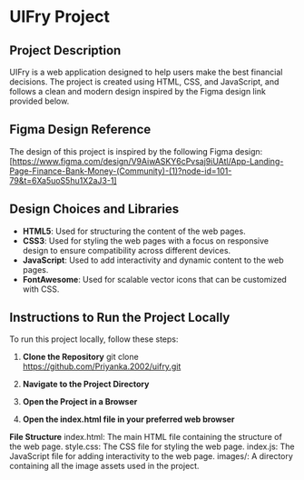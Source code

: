 # UIFry Project

## Project Description
UIFry is a web application designed to help users make the best financial decisions. The project is created using HTML, CSS, and JavaScript, and follows a clean and modern design inspired by the Figma design link provided below.

## Figma Design Reference
The design of this project is inspired by the following Figma design:
[https://www.figma.com/design/V9AiwASKY6cPvsaj9iUAtl/App-Landing-Page-Finance-Bank-Money-(Community)-(1)?node-id=101-79&t=6Xa5uoS5hu1X2aJ3-1]

## Design Choices and Libraries
- **HTML5**: Used for structuring the content of the web pages.
- **CSS3**: Used for styling the web pages with a focus on responsive design to ensure compatibility across different devices.
- **JavaScript**: Used to add interactivity and dynamic content to the web pages.
- **FontAwesome**: Used for scalable vector icons that can be customized with CSS.

## Instructions to Run the Project Locally
To run this project locally, follow these steps:

1. **Clone the Repository**
   git clone https://github.com/Priyanka.2002/uifry.git

2. **Navigate to the Project Directory**
3. **Open the Project in a Browser**
4. **Open the index.html file in your preferred web browser**

**File Structure**
index.html: The main HTML file containing the structure of the web page.
style.css: The CSS file for styling the web page.
index.js: The JavaScript file for adding interactivity to the web page.
images/: A directory containing all the image assets used in the project.
